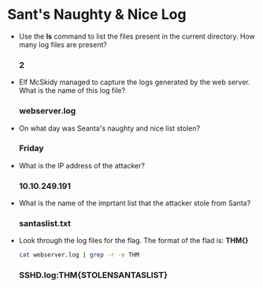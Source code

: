 # Sant's Naughty & Nice Log

* Use the **ls** command to list the files present in the current directory. 
  How many log files are present?
  ### **2**
* Elf McSkidy managed to capture the logs generated by the web server.
  What is the name of this log file?
  ### **webserver.log**
* On what day was Seanta's naughty and nice list stolen?
  ### **Friday**
* What is the IP address of the attacker?
  ### **10.10.249.191**
* What is the name of the imprtant list that the attacker stole from Santa?
  ### **santaslist.txt**
* Look through the log files for the flag.
  The format of the flad is: **THM{}**
  ```bash
  cat webserver.log | grep -r -e THM
  ```
  ### **SSHD.log:THM{STOLENSANTASLIST}**
